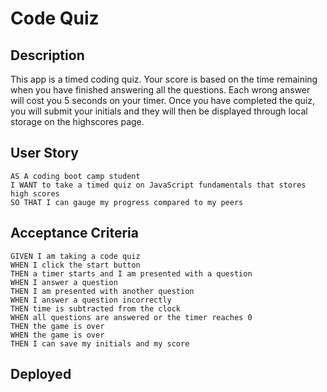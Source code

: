 # Code Quiz

## Description

This app is a timed coding quiz. Your score is based on the time remaining when you have finished answering all the questions. Each wrong answer will cost you 5 seconds on your timer. Once you have completed the quiz, you will submit your initials and they will then be displayed through local storage on the highscores page. 

## User Story

```
AS A coding boot camp student
I WANT to take a timed quiz on JavaScript fundamentals that stores high scores
SO THAT I can gauge my progress compared to my peers
```

## Acceptance Criteria

```
GIVEN I am taking a code quiz
WHEN I click the start button
THEN a timer starts and I am presented with a question
WHEN I answer a question
THEN I am presented with another question
WHEN I answer a question incorrectly
THEN time is subtracted from the clock
WHEN all questions are answered or the timer reaches 0
THEN the game is over
WHEN the game is over
THEN I can save my initials and my score
```

## Deployed

##